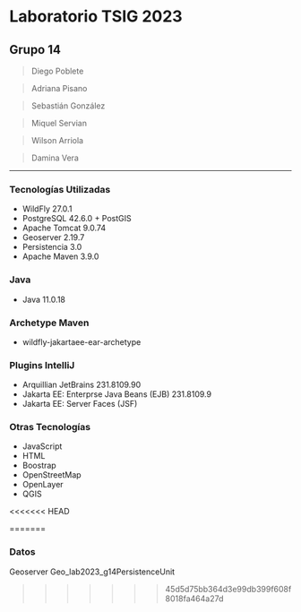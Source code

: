 # Laboratorio TSIG 2023
## Grupo 14

> Diego Poblete 

> Adriana Pisano

> Sebastián González

> Miquel Servian

> Wilson Arriola

> Damina Vera

****

### **Tecnologías Utilizadas**
* WildFly 27.0.1
* PostgreSQL 42.6.0 + PostGIS
* Apache Tomcat 9.0.74
* Geoserver 2.19.7
* Persistencia 3.0
* Apache Maven 3.9.0

### **Java**
* Java 11.0.18

### **Archetype Maven**
* wildfly-jakartaee-ear-archetype

### **Plugins IntelliJ**
* Arquillian JetBrains 231.8109.90
* Jakarta EE: Enterprse Java Beans (EJB) 231.8109.9
* Jakarta EE: Server Faces (JSF)

### **Otras Tecnologías**
* JavaScript
* HTML
* Boostrap
* OpenStreetMap 
* OpenLayer
* QGIS

<<<<<<< HEAD








=======
### Datos
Geoserver
Geo_lab2023_g14PersistenceUnit
>>>>>>> 45d5d75bb364d3e99db399f608f8018fa464a27d

